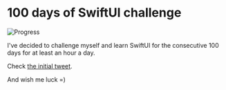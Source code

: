# 100 days of SwiftUI challenge

![Progress](https://progress-bar.dev/60/?title=69h%2018m%20)


I've decided to challenge myself and learn SwiftUI for the consecutive 100 days for at least an hour a day.

Check [the initial tweet](https://twitter.com/ck3g/status/1188362654324318208).

And wish me luck =)

